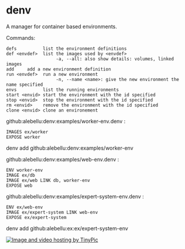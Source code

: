 denv
====

A manager for container based environments.

Commands:

    defs          list the environment definitions
    def <envdef>  list the images used by <envdef>
                       -a, --all: also show details: volumes, linked images
    add		add a new environment definition
    run <envdef>  run a new environment
                       -n, --name <name>: give the new environment the name specified
    envs          list the running environments
    start <envid> start the environment with the id specified
    stop <envid>  stop the environment with the id specified
    rm <envid>    remove the environment with the id specified
    clone <envid> clone an environement

github:alebellu:denv:examples/worker-env.denv :

	IMAGES ex/worker
	EXPOSE worker

denv add github:alebellu:denv:examples/worker-env

github:alebellu:denv:examples/web-env.denv :

	ENV worker-env
	IMAGE ex/db
	IMAGE ex/web LINK db, worker-env
	EXPOSE web

github:alebellu:denv:examples/expert-system-env.denv :

	ENV ex/web-env
	IMAGE ex/expert-system LINK web-env
	EXPOSE ex/expert-system

denv add github:alebellu:ex:ex/expert-system-env

<a href="http://tinypic.com?ref=35mejc9" target="_blank"><img src="http://i59.tinypic.com/35mejc9.jpg" border="0" alt="Image and video hosting by TinyPic"></a>
